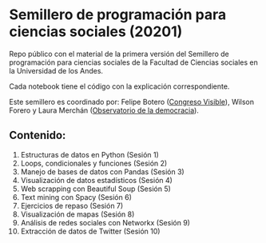# Semillero de programación para ciencias sociales (20201)
Repo público con el material de la primera versión del Semillero de programación para ciencias sociales de la Facultad de Ciencias sociales en la Universidad de los Andes.

Cada notebook tiene el código con la explicación correspondiente.

Este semillero es coordinado por: Felipe Botero ([Congreso Visible](https://congresovisible.uniandes.edu.co)), Wilson Forero y Laura Merchán ([Observatorio de la democracia](https://obsdemocracia.org/)).

## Contenido:

1. Estructuras de datos en Python (Sesión 1)
2. Loops, condicionales y funciones (Sesión 2)
3. Manejo de bases de datos con Pandas (Sesión 3)
4. Visualización de datos estadísticos (Sesión 4)
5. Web scrapping con  Beautiful Soup (Sesión 5)
6. Text mining con Spacy (Sesión 6)
7. Ejercicios de repaso (Sesión 7)
8. Visualización de mapas (Sesión 8)
9. Análisis de redes sociales con Networkx (Sesión 9)
10. Extracción de datos de Twitter (Sesión 10)
